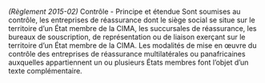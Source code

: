 _(Règlement 2015-02)_ Contrôle - Principe et étendue
Sont soumises au contrôle, les entreprises de réassurance dont le siège social se situe sur le territoire d’un État membre de la CIMA, les succursales de réassurance, les bureaux de souscription, de représentation ou de liaison exerçant sur le territoire d’un État membre de la CIMA.
Les modalités de mise en œuvre du contrôle des entreprises de réassurance multilatérales ou panafricaines auxquelles appartiennent un ou plusieurs États membres font l’objet d’un texte complémentaire.